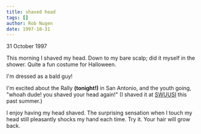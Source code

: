 ```yaml
---
title: shaved head
tags: []
author: Rob Nugen
date: 1997-10-31
---
```


<p class=date>31 October 1997</p>

<p>
This morning I shaved my head. Down to my bare scalp; did it myself in the shower. Quite a fun costume for Halloween.
<p>
I'm dressed as a bald guy!
<p>
I'm excited about the Rally <b>(tonight!)</b> in San Antonio, and the youth going, "whoah dude! you shaved your head again!" (I shaved it at <a href="http://www.geocities.com/heartland/2735/rob_swuusi_1997.html" target="resource window">SWUUSI</a> this past summer.)
<p>
I enjoy having my head shaved. The surprising sensation when I touch my head still pleasantly shocks my hand each time. Try it. Your hair will grow back.
<p>

